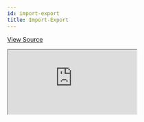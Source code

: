 ```yaml
---
id: import-export
title: Import-Export
---
```


[View Source](https://github.com/pankod/refine/tree/master/examples/importExport)

<iframe src="https://codesandbox.io/embed/refine-import-export-example-jtzlb?autoresize=1&fontsize=14&hidenavigation=1&module=%2Fsrc%2Fpages%2Fposts%2Flist.tsx&theme=dark&view=preview"
     style={{width: "100%", height:"80vh", border: "0px", borderRadius: "8px", overflow:"hidden"}}
     title="refine-import-export-example"
     allow="accelerometer; ambient-light-sensor; camera; encrypted-media; geolocation; gyroscope; hid; microphone; midi; payment; usb; vr; xr-spatial-tracking"
     sandbox="allow-forms allow-modals allow-popups allow-presentation allow-same-origin allow-scripts"
   ></iframe>
